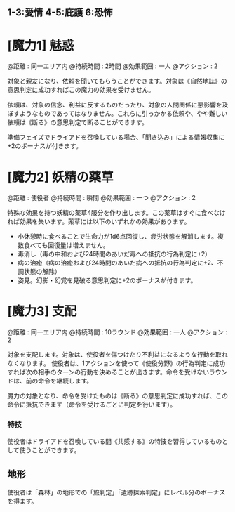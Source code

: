 ## 1-3:愛情	4-5:庇護	6:恐怖

# [魔力1] 魅惑

@距離 : 同一エリア内	@持続時間 : 2時間	@効果範囲 : 一人	@アクション : 2

対象と親友になり、依頼を聞いてもらうことができます。対象は《自然地誌》の意思判定に成功すればこの魔力の効果を受けません。

依頼は、対象の信念、利益に反するものだったり、対象の人間関係に悪影響を及ぼすようなものであってはなりません。これらに引っかかる依頼や、やや難しい依頼は《断る》の意思判定で断ることができます。

準備フェイズでドライアドを召喚している場合、「聞き込み」による情報収集に+2のボーナスが付きます。


# [魔力2] 妖精の薬草

@距離 : 使役者	@持続時間 : 瞬間	@効果範囲 : 一つ	@アクション : 2

特殊な効果を持つ妖精の薬草4服分を作り出します。この薬草はすぐに食べなければ効果を失います。薬草には以下のいずれかの効果があります。

* 小休憩時に食べることで生命力が1d6点回復し、疲労状態を解消します。複数食べても回復量は増えません。
* 毒消し（毒の中和および24時間のあいだ毒への抵抗の行為判定に+2）
* 病の治癒（病の治癒および24時間のあいだ病への抵抗の行為判定に+2、不調状態の解除）
* 姿見。幻影・幻覚を見破る意思判定に+2のボーナスが付きます。


# [魔力3] 支配

@距離 : 同一エリア内	@持続時間 : 10ラウンド	@効果範囲 : 一人	@アクション : 2

対象を支配します。対象は、使役者を傷つけたり不利益になるような行動を取れなくなります。
使役者は、1アクションを使って《使役分野》の行為判定に成功すれば次の相手のターンの行動を決めることが出きます。命令を受けないラウンドは、前の命令を継続します。

魔力の対象となり、命令を受けたものは《断る》の意思判定に成功すれば、この命令に抵抗できます（命令を受けるごとに判定を行います）。

### 特技

使役者はドライアドを召喚している間《共感する》の特技を習得しているものとして使うことができます。

## 地形

使役者は「森林」の地形での「旅判定」「遺跡探索判定」にレベル分のボーナスを得ます。
